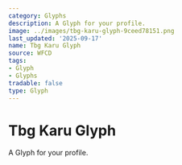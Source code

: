 ```yaml
---
category: Glyphs
description: A Glyph for your profile.
image: ../images/tbg-karu-glyph-9ceed78151.png
last_updated: '2025-09-17'
name: Tbg Karu Glyph
source: WFCD
tags:
- Glyph
- Glyphs
tradable: false
type: Glyph
---
```


# Tbg Karu Glyph

A Glyph for your profile.

